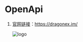 # OpenApi
1. [官网链接](https://dragonex.im/)：https://dragonex.im/

    ![logo](https://exproductdiag891.blob.core.windows.net/activity/images/logo.jpg)
